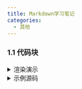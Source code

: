 ```yaml
---
title: Markdown学习笔记
categories:
  - 其他
---
```


### 1.1 代码块

<details>
<summary>渲染演示</summary>

```shell
# VSCode终端
hexo clean; hexo s
hexo clean; hexo g; hexo d
git add .; git commit -m "npm publish"; npm version patch; 
git push

# Cmder终端
hexo clean && hexo s
hexo clean && hexo g && hexo d
git add . && git commit -m "npm publish" && npm version patch
git push
```

</details>


<details>
<summary>示例源码</summary>


```shell

VSCode终端
hexo clean; hexo s
hexo clean; hexo g; hexo d
git add .; git commit -m "npm publish"; npm version patch;
git push

Cmder终端
hexo clean && hexo s
hexo clean && hexo g && hexo d
git add . && git commit -m "npm publish" && npm version patch
git push
```
</details>